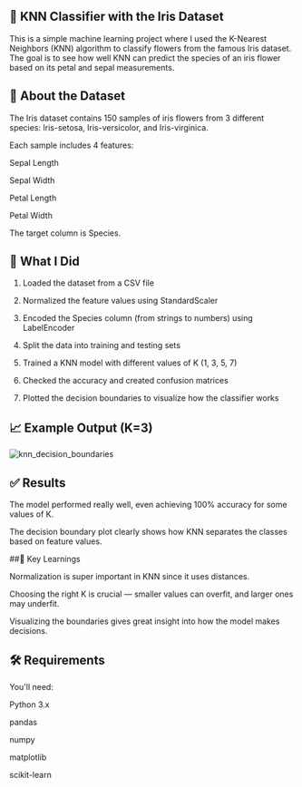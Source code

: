 ## 🌸 KNN Classifier with the Iris Dataset

This is a simple machine learning project where I used the K-Nearest Neighbors (KNN) algorithm to classify flowers from the famous Iris dataset. The goal is to see how well KNN can predict the species of an iris flower based on its petal and sepal measurements.


## 📁 About the Dataset

The Iris dataset contains 150 samples of iris flowers from 3 different species:
Iris-setosa, Iris-versicolor, and Iris-virginica.

Each sample includes 4 features:

Sepal Length

Sepal Width

Petal Length

Petal Width


The target column is Species.

## 🔧 What I Did
1. Loaded the dataset from a CSV file


2. Normalized the feature values using StandardScaler


3. Encoded the Species column (from strings to numbers) using LabelEncoder


4. Split the data into training and testing sets


5. Trained a KNN model with different values of K (1, 3, 5, 7)


6. Checked the accuracy and created confusion matrices


7. Plotted the decision boundaries to visualize how the classifier works

  ## 📈 Example Output (K=3)
  ![knn_decision_boundaries](https://github.com/user-attachments/assets/4fa328bb-3ec2-4303-be95-419b5d2f8bee)

##  ✅ Results

The model performed really well, even achieving 100% accuracy for some values of K.

The decision boundary plot clearly shows how KNN separates the classes based on feature values.


##🧠 Key Learnings

Normalization is super important in KNN since it uses distances.

Choosing the right K is crucial — smaller values can overfit, and larger ones may underfit.

Visualizing the boundaries gives great insight into how the model makes decisions.

## 🛠️ Requirements

You'll need:

Python 3.x

pandas

numpy

matplotlib

scikit-learn

